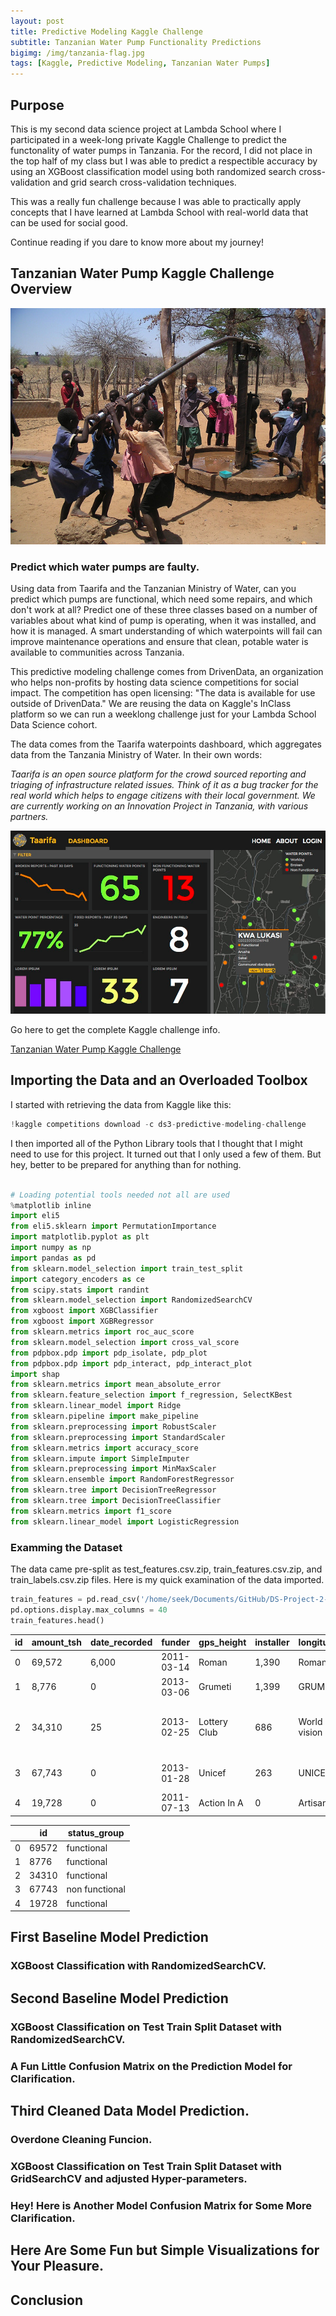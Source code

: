 ```yaml
---
layout: post
title: Predictive Modeling Kaggle Challenge
subtitle: Tanzanian Water Pump Functionality Predictions
bigimg: /img/tanzania-flag.jpg
tags: [Kaggle, Predictive Modeling, Tanzanian Water Pumps]
---
```


## Purpose
This is my second data science project at Lambda School where I participated in a week-long private Kaggle Challenge to predict the functonality of water pumps in Tanzania. For the record, I did not place in the top half of my class but I was able to predict a respectible accuracy by using an XGBoost classification model using both randomized search cross-validation and grid search cross-validation techniques.

This was a really fun challenge because I was able to practically apply concepts that I have learned at Lambda School with real-world data that can be used for social good.

Continue reading if you dare to know more about my journey!

## Tanzanian Water Pump Kaggle Challenge Overview
![Tanzania Water Pump](/img/tanzania-water-pump.jpeg)

### Predict which water pumps are faulty.
Using data from Taarifa and the Tanzanian Ministry of Water, can you predict which pumps are functional, which need some repairs, and which don't work at all? Predict one of these three classes based on a number of variables about what kind of pump is operating, when it was installed, and how it is managed. A smart understanding of which waterpoints will fail can improve maintenance operations and ensure that clean, potable water is available to communities across Tanzania.

This predictive modeling challenge comes from DrivenData, an organization who helps non-profits by hosting data science competitions for social impact. The competition has open licensing: "The data is available for use outside of DrivenData." We are reusing the data on Kaggle's InClass platform so we can run a weeklong challenge just for your Lambda School Data Science cohort.

The data comes from the Taarifa waterpoints dashboard, which aggregates data from the Tanzania Ministry of Water. In their own words:

_Taarifa is an open source platform for the crowd sourced reporting and triaging of infrastructure related issues. Think of it as a bug tracker for the real world which helps to engage citizens with their local government. We are currently working on an Innovation Project in Tanzania, with various partners._

![Taarifa Dashboard](/img/taarifadashboard.png)

Go here to get the complete Kaggle challenge info.

[Tanzanian Water Pump Kaggle Challenge](https://www.kaggle.com/c/ds3-predictive-modeling-challenge/overview)

## Importing the Data and an Overloaded Toolbox

I started with retrieving the data from Kaggle like this:
```python
!kaggle competitions download -c ds3-predictive-modeling-challenge
```
I then imported all of the Python Library tools that I thought that I might need to use for this project. It turned out that I only used a few of them. But hey, better to be prepared for anything than for nothing.

```python

# Loading potential tools needed not all are used
%matplotlib inline
import eli5
from eli5.sklearn import PermutationImportance
import matplotlib.pyplot as plt
import numpy as np
import pandas as pd
from sklearn.model_selection import train_test_split
import category_encoders as ce
from scipy.stats import randint
from sklearn.model_selection import RandomizedSearchCV
from xgboost import XGBClassifier
from xgboost import XGBRegressor
from sklearn.metrics import roc_auc_score
from sklearn.model_selection import cross_val_score
from pdpbox.pdp import pdp_isolate, pdp_plot
from pdpbox.pdp import pdp_interact, pdp_interact_plot
import shap
from sklearn.metrics import mean_absolute_error
from sklearn.feature_selection import f_regression, SelectKBest
from sklearn.linear_model import Ridge
from sklearn.pipeline import make_pipeline
from sklearn.preprocessing import RobustScaler
from sklearn.preprocessing import StandardScaler
from sklearn.metrics import accuracy_score
from sklearn.impute import SimpleImputer
from sklearn.preprocessing import MinMaxScaler
from sklearn.ensemble import RandomForestRegressor
from sklearn.tree import DecisionTreeRegressor
from sklearn.tree import DecisionTreeClassifier
from sklearn.metrics import f1_score
from sklearn.linear_model import LogisticRegression
```
### Examming the Dataset

The data came pre-split as test_features.csv.zip, train_features.csv.zip, and train_labels.csv.zip files.
Here is my quick examination of the data imported.

```python
train_features = pd.read_csv('/home/seek/Documents/GitHub/DS-Project-2---Predictive-Modeling-Challenge/train_features.csv.zip')
pd.options.display.max_columns = 40
train_features.head()
```

| id | amount_tsh | date_recorded |     funder | gps_height   | installer | longitude    | latitude | wpt_name | num_private          | basin | subvillage              | region     | region_code | district_code | lga | ward      | population | public_meeting | recorded_by | scheme_management       | scheme_name | permit                      | construction_year | extraction_type | extraction_type_group | extraction_type_class | management  | management_group | payment    | payment_type   | water_quality | quality_group | quantity | quantity_group | source       | source_type          | source_class         | waterpoint_type | waterpoint_type_group       |
| -- | ---------- | ------------- | ---------- | ------------ | --------- | ------------ | -------- | -------- | -------------------- | ----- | ----------------------- | ---------- | ----------- | ------------- | --- | --------- | ---------- | -------------- | ----------- | ----------------------- | ----------- | --------------------------- | ----------------- | --------------- | --------------------- | --------------------- | ----------- | ---------------- | ---------- | -------------- | ------------- | ------------- | -------- | -------------- | ------------ | -------------------- | -------------------- | --------------- | --------------------------- | 
|  0 |     69,572 |         6,000 | 2011-03-14 | Roman        |     1,390 | Roman        |  34.938… |  -9.856… |                      | False | Lake Nyasa              | Mnyusi B   | Iringa      |            11 |   5 | Ludewa    | Mundindi   |            109 | True        | GeoData Consultants Ltd | VWC         | Roman                       |             False |           1,999 | gravity               | gravity               | gravity     | vwc              | user-group | pay annually   | annually      | soft          | good     | enough         | enough       | spring               | spring               | groundwater     | communal standpipe          |
|  1 |      8,776 |             0 | 2013-03-06 | Grumeti      |     1,399 | GRUMETI      |  34.699… |  -2.147… | Zahanati             | False | Lake Victoria           | Nyamara    | Mara        |            20 |   2 | Serengeti | Natta      |            280 | NaN         | GeoData Consultants Ltd | Other       | NaN                         |              True |           2,010 | gravity               | gravity               | gravity     | wug              | user-group | never pay      | never pay     | soft          | good     | insufficient   | insufficient | rainwater harvesting | rainwater harvesting | surface         | communal standpipe          |
|  2 |     34,310 |            25 | 2013-02-25 | Lottery Club |       686 | World vision |  37.461… |  -3.821… | Kwa Mahundi          | False | Pangani                 | Majengo    | Manyara     |            21 |   4 | Simanjiro | Ngorika    |            250 | True        | GeoData Consultants Ltd | VWC         | Nyumba ya mungu pipe scheme |              True |           2,009 | gravity               | gravity               | gravity     | vwc              | user-group | pay per bucket | per bucket    | soft          | good     | enough         | enough       | dam                  | dam                  | surface         | communal standpipe multiple |
|  3 |     67,743 |             0 | 2013-01-28 | Unicef       |       263 | UNICEF       |  38.486… | -11.155… | Zahanati Ya Nanyumbu | False | Ruvuma / Southern Coast | Mahakamani | Mtwara      |            90 |  63 | Nanyumbu  | Nanyumbu   |             58 | True        | GeoData Consultants Ltd | VWC         | NaN                         |              True |           1,986 | submersible           | submersible           | submersible | vwc              | user-group | never pay      | never pay     | soft          | good     | dry            | dry          | machine dbh          | borehole             | groundwater     | communal standpipe multiple |
|  4 |     19,728 |             0 | 2011-07-13 | Action In A  |         0 | Artisan      |  31.131… |  -1.825… | Shuleni              | False | Lake Victoria           | Kyanyamisa | Kagera      |            18 |   1 | Karagwe   | Nyakasimbi |              0 | True        | GeoData Consultants Ltd | NaN         | NaN                         |              True |               0 | gravity               | gravity               | gravity     | other            | other      | never pay      | never pay     | soft          | good     | seasonal       | seasonal     | rainwater harvesting | rainwater harvesting | surface         | communal standpipe          |


|   |    id  | status_group   |
| - | ------ | ---------------|
| 0 | 69572 | functional     |
| 1 |  8776 | functional     |
| 2 | 34310 | functional     |
| 3 | 67743 | non functional |
| 4 | 19728 | functional     |


      
## First Baseline Model Prediction



### XGBoost Classification with RandomizedSearchCV.

## Second Baseline Model Prediction

### XGBoost Classification on Test Train Split Dataset with RandomizedSearchCV.

### A Fun Little Confusion Matrix on the Prediction Model for Clarification.

## Third Cleaned Data Model Prediction.

### Overdone Cleaning Funcion.

### XGBoost Classification on Test Train Split Dataset with GridSearchCV and adjusted Hyper-parameters.

### Hey! Here is Another Model Confusion Matrix for Some More Clarification.

## Here Are Some Fun but Simple Visualizations for Your Pleasure.

## Conclusion
